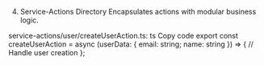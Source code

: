 4. Service-Actions Directory
Encapsulates actions with modular business logic.

service-actions/user/createUserAction.ts:
ts
Copy code
export const createUserAction = async (userData: { email: string; name: string }) => {
  // Handle user creation
};